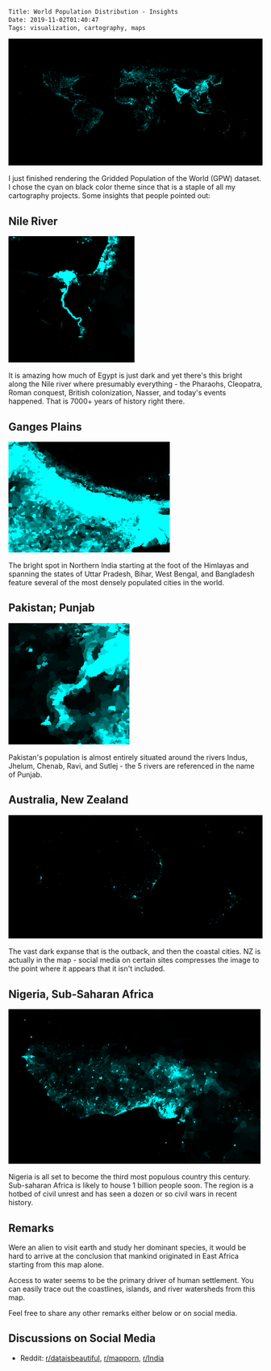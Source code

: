     Title: World Population Distribution - Insights
    Date: 2019-11-02T01:40:47
    Tags: visualization, cartography, maps

<a href="/img/world_population.png"><img src="/img/world_population_small.png" /></a>

I just finished rendering the Gridded Population of the World (GPW) dataset. I chose the cyan
on black color theme since that is a staple of all my cartography projects. Some insights
that people pointed out:

<!-- more -->

## Nile River

<img src="/img/Nile.png" />

It is amazing how much of Egypt is just dark and yet there's this bright along the Nile river
where presumably everything - the Pharaohs, Cleopatra, Roman conquest, British colonization,
Nasser, and today's events happened. That is 7000+ years of history right there.

## Ganges Plains
<img src="/img/Ganges.png" />

The bright spot in Northern India starting at the foot of the Himlayas and spanning the
states of Uttar Pradesh, Bihar, West Bengal, and Bangladesh feature several of the most
densely populated cities in the world.

## Pakistan; Punjab

<img src="/img/Pakistan.png">

Pakistan's population is almost entirely situated around the rivers Indus, Jhelum, Chenab,
Ravi, and Sutlej - the 5 rivers are referenced in the name of Punjab.

## Australia, New Zealand

<img src="/img/Aus_NZ.png">

The vast dark expanse that is the outback, and then the coastal cities. NZ is actually
in the map - social media on certain sites compresses the image to the point where it
appears that it isn't included.

## Nigeria, Sub-Saharan Africa

<img src="/img/Nigeria.png">

Nigeria is all set to become the third most populous country this century. Sub-saharan
Africa is likely to house 1 billion people soon. The region is a hotbed of civil unrest
and has seen a dozen or so civil wars in recent history.

## Remarks

Were an alien to visit earth and study her dominant species, it would be hard to arrive
at the conclusion that mankind originated in East Africa starting from this map alone.

Access to water seems to be the primary driver of human settlement. You can easily
trace out the coastlines, islands, and river watersheds from this map.

Feel free to share any other remarks either below or on social media.

## Discussions on Social Media

* Reddit: [r/dataisbeautiful](https://www.reddit.com/r/dataisbeautiful/comments/dqnmy1/oc_world_population_distribution/), [r/mapporn](https://www.reddit.com/r/MapPorn/comments/dqr2oy/world_population_distribution_data_source_gpw/), [r/India](https://www.reddit.com/r/india/comments/dqenih/just_finished_rendering_this_world_population/)


